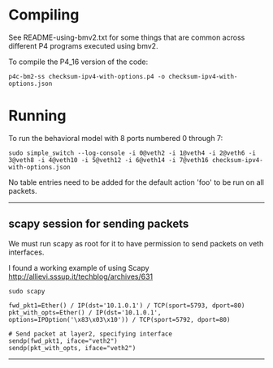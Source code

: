 # Compiling

See README-using-bmv2.txt for some things that are common across
different P4 programs executed using bmv2.

To compile the P4_16 version of the code:

    p4c-bm2-ss checksum-ipv4-with-options.p4 -o checksum-ipv4-with-options.json


# Running

To run the behavioral model with 8 ports numbered 0 through 7:

    sudo simple_switch --log-console -i 0@veth2 -i 1@veth4 -i 2@veth6 -i 3@veth8 -i 4@veth10 -i 5@veth12 -i 6@veth14 -i 7@veth16 checksum-ipv4-with-options.json


No table entries need to be added for the default action 'foo' to be
run on all packets.


----------------------------------------------------------------------
scapy session for sending packets
----------------------------------------------------------------------
We must run scapy as root for it to have permission to send packets on
veth interfaces.

I found a working example of using Scapy 
http://allievi.sssup.it/techblog/archives/631

    sudo scapy

    fwd_pkt1=Ether() / IP(dst='10.1.0.1') / TCP(sport=5793, dport=80)
    pkt_with_opts=Ether() / IP(dst='10.1.0.1', options=IPOption('\x83\x03\x10')) / TCP(sport=5792, dport=80)

    # Send packet at layer2, specifying interface
    sendp(fwd_pkt1, iface="veth2")
    sendp(pkt_with_opts, iface="veth2")

----------------------------------------

